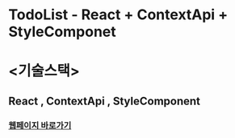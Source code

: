 # TodoList - React + ContextApi + StyleComponet 

# <기술스택>
## React , ContextApi , StyleComponent

### [웹페이지 바로가기]( https://wondonghwi.github.io/React_TodoList_styleComponents_Context/)


